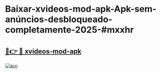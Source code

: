 # Baixar-xvideos-mod-apk-Apk-sem-anúncios-desbloqueado-completamente-2025-#mxxhr

# <h2><a href="https://ainizakaria.my?title=xvideos-mod-apk&ref=24M">🔗👉 🔴 xvideos-mod-apk</a></h2>

[![acn](https://github.com/user-attachments/assets/0f9c940e-d8b0-45ae-aac7-cd30a18b3e1c)](https://ainizakaria.my?title=xvideos-mod-apk&ref=24M)

